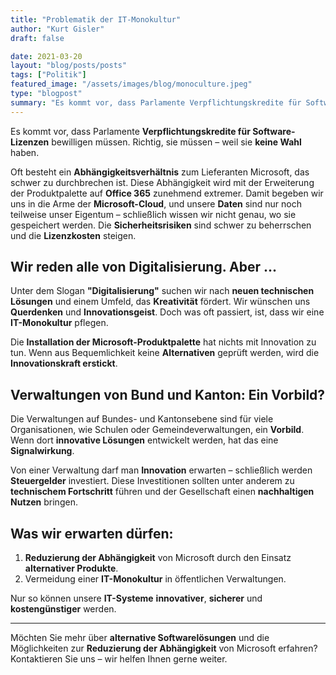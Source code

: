```yaml
---
title: "Problematik der IT-Monokultur"
author: "Kurt Gisler"
draft: false

date: 2021-03-20
layout: "blog/posts/posts"
tags: ["Politik"]
featured_image: "/assets/images/blog/monoculture.jpeg"
type: "blogpost"
summary: "Es kommt vor, dass Parlamente Verpflichtungskredite für Software-Lizenzen bewilligen müssen. Richtig, sie müssen. Weil sie keine Wahl haben. Oft besteht zum Lieferanten Microsoft ein Abhängigkeitsverh..."
---
```



Es kommt vor, dass Parlamente **Verpflichtungskredite für Software-Lizenzen** bewilligen müssen. Richtig, sie müssen – weil sie **keine Wahl** haben.

Oft besteht ein **Abhängigkeitsverhältnis** zum Lieferanten Microsoft, das schwer zu durchbrechen ist. Diese Abhängigkeit wird mit der Erweiterung der Produktpalette auf **Office 365** zunehmend extremer. Damit begeben wir uns in die Arme der **Microsoft-Cloud**, und unsere **Daten** sind nur noch teilweise unser Eigentum – schließlich wissen wir nicht genau, wo sie gespeichert werden. Die **Sicherheitsrisiken** sind schwer zu beherrschen und die **Lizenzkosten** steigen.

## Wir reden alle von Digitalisierung. Aber ...

Unter dem Slogan **"Digitalisierung"** suchen wir nach **neuen technischen Lösungen** und einem Umfeld, das **Kreativität** fördert. Wir wünschen uns **Querdenken** und **Innovationsgeist**. Doch was oft passiert, ist, dass wir eine **IT-Monokultur** pflegen.

Die **Installation der Microsoft-Produktpalette** hat nichts mit Innovation zu tun. Wenn aus Bequemlichkeit keine **Alternativen** geprüft werden, wird die **Innovationskraft erstickt**.

## Verwaltungen von Bund und Kanton: Ein Vorbild?

Die Verwaltungen auf Bundes- und Kantonsebene sind für viele Organisationen, wie Schulen oder Gemeindeverwaltungen, ein **Vorbild**. Wenn dort **innovative Lösungen** entwickelt werden, hat das eine **Signalwirkung**.

Von einer Verwaltung darf man **Innovation** erwarten – schließlich werden **Steuergelder** investiert. Diese Investitionen sollten unter anderem zu **technischem Fortschritt** führen und der Gesellschaft einen **nachhaltigen Nutzen** bringen.

## Was wir erwarten dürfen:

1. **Reduzierung der Abhängigkeit** von Microsoft durch den Einsatz **alternativer Produkte**.
2. Vermeidung einer **IT-Monokultur** in öffentlichen Verwaltungen.

Nur so können unsere **IT-Systeme** **innovativer**, **sicherer** und **kostengünstiger** werden.

---

Möchten Sie mehr über **alternative Softwarelösungen** und die Möglichkeiten zur **Reduzierung der Abhängigkeit** von Microsoft erfahren? Kontaktieren Sie uns – wir helfen Ihnen gerne weiter.

